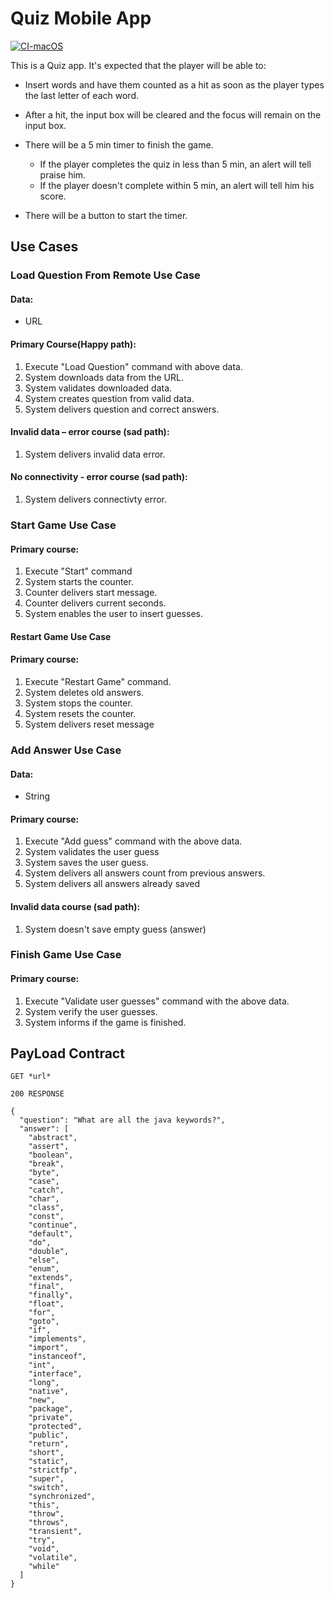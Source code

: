 # Quiz Mobile App

[![CI-macOS](https://github.com/gtsofa/quiz-mobile-app/actions/workflows/CI.yml/badge.svg?branch=main)](https://github.com/gtsofa/quiz-mobile-app/actions/workflows/CI.yml)

This is a Quiz app.  It's expected that the player will be able to:

- Insert words and have them counted as a hit as soon as the player types the last letter of each word.
- After a hit, the input box will be cleared and the focus will remain on the input box.
- There will be a 5 min timer to finish the game.
    - If the player completes the quiz in less than 5 min, an alert will tell praise him.
    - If the player doesn't complete within 5 min, an alert will tell him his score.
 
- There will be a button to start the timer.


## Use Cases

### Load Question From Remote Use Case

#### Data:
- URL

#### Primary Course(Happy path):
1. Execute "Load Question" command with above data.
2. System downloads data from the URL.
3. System validates downloaded data.
4. System creates question from valid data.
5. System delivers question and correct answers.

#### Invalid data – error course (sad path):
1. System delivers invalid data error.

#### No connectivity - error course (sad path):
1. System delivers connectivty error.

### Start Game Use Case

#### Primary course:
1. Execute "Start" command
2. System starts the counter.
3. Counter delivers start message.
4. Counter delivers current seconds.
5. System enables the user to insert guesses.

#### Restart Game Use Case

#### Primary course:
1. Execute "Restart Game" command.
2. System deletes old answers.
3. System stops the counter.
4. System resets the counter.
5. System delivers reset message

### Add Answer Use Case

#### Data:
- String

#### Primary course:
1. Execute "Add guess" command with the above data.
2. System validates the user guess
3. System saves the user guess.
4. System delivers all answers count from previous answers.
5. System delivers all answers already saved

#### Invalid data course (sad path):
1. System doesn't save empty guess (answer)

### Finish Game Use Case

#### Primary course:
1. Execute "Validate user guesses" command with the above data.
2. System verify the user guesses.
3. System informs if the game is finished.

## PayLoad Contract

```
GET *url* 

200 RESPONSE

{
  "question": "What are all the java keywords?",
  "answer": [
    "abstract",
    "assert",
    "boolean",
    "break",
    "byte",
    "case",
    "catch",
    "char",
    "class",
    "const",
    "continue",
    "default",
    "do",
    "double",
    "else",
    "enum",
    "extends",
    "final",
    "finally",
    "float",
    "for",
    "goto",
    "if",
    "implements",
    "import",
    "instanceof",
    "int",
    "interface",
    "long",
    "native",
    "new",
    "package",
    "private",
    "protected",
    "public",
    "return",
    "short",
    "static",
    "strictfp",
    "super",
    "switch",
    "synchronized",
    "this",
    "throw",
    "throws",
    "transient",
    "try",
    "void",
    "volatile",
    "while"
  ]
}

```
